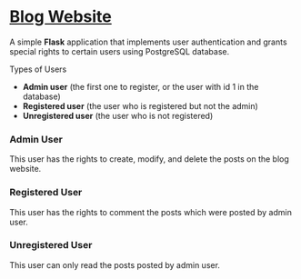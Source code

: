 
# [Blog Website](https://blogwebsite-a253.onrender.com/)

A simple **Flask** application that implements user authentication and grants special rights to certain users using PostgreSQL database.

Types of Users
- **Admin user** (the first one to register, or the user with id 1 in the database)
- **Registered user** (the user who is registered but not the admin)
- **Unregistered user** (the user who is not registered)

### Admin User
This user has the rights to create, modify, and delete the posts on the blog website. 
### Registered User
This user has the rights to comment the posts which were posted by admin user.
### Unregistered User
This user can only read the posts posted by admin user.
